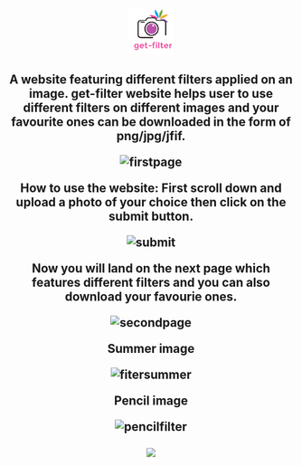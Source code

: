 

<p align="center">
  <a href="https://github.com/Divya-2001/Mlops_Proj/">
    <img src="https://github.com/Divya-2001/Mlops_Proj/blob/main/static/weblogo.png" alt="Logo" width="80" height="80">
  </a>

  <h2 align="center"get-filter</h2>
</p>


A website featuring different filters applied on an image.
get-filter website helps user to use different filters on different images and your favourite ones can be downloaded in the form of png/jpg/jfif.


![firstpage](https://user-images.githubusercontent.com/60807859/135383457-114b8440-d62e-456b-9cd9-684ab54d86ec.jpeg)

How to use the website:
First scroll down and upload a photo of your choice then click on the submit button. 


![submit](https://user-images.githubusercontent.com/60807859/135383550-15b7044a-6a27-46ca-b2a0-a31cc427a386.jpeg)

Now you will land on the next page which features different filters and you can also download your favourie ones.




![secondpage](https://user-images.githubusercontent.com/60807859/135383809-0dfff98a-dae8-4f71-a51c-eceda25c58cc.jpeg)

Summer image

![fitersummer](https://user-images.githubusercontent.com/60807859/135383860-ba464608-14b1-4cb6-b5a3-0c033426e98e.jpeg)

Pencil image

![pencilfilter](https://user-images.githubusercontent.com/60807859/135383877-366e731e-1610-4e7c-80bc-9353d1eb5030.jpeg)


<img src="https://img.shields.io/badge/-FLASK-brightgreen">





